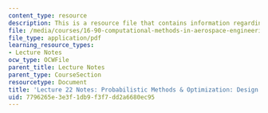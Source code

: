 ```yaml
---
content_type: resource
description: This is a resource file that contains information regarding lecture 22.
file: /media/courses/16-90-computational-methods-in-aerospace-engineering-spring-2014/7796265e3e3f1db9f3f7dd2a6680ec95_MIT16_90S14_Lecture22.pdf
file_type: application/pdf
learning_resource_types:
- Lecture Notes
ocw_type: OCWFile
parent_title: Lecture Notes
parent_type: CourseSection
resourcetype: Document
title: 'Lecture 22 Notes: Probabilistic Methods & Optimization: Design of Experiments'
uid: 7796265e-3e3f-1db9-f3f7-dd2a6680ec95
---
```

